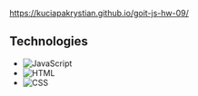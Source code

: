 https://kuciapakrystian.github.io/goit-js-hw-09/


## Technologies

- ![JavaScript](https://img.shields.io/badge/JavaScript-F7DF1E.svg?style=for-the-badge&logo=JavaScript&logoColor=black)
- ![HTML](https://img.shields.io/badge/HTML5-E34F26.svg?style=for-the-badge&logo=HTML5&logoColor=white)
- ![CSS](https://img.shields.io/badge/CSS3-1572B6.svg?style=for-the-badge&logo=CSS3&logoColor=white)
